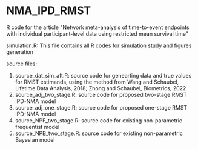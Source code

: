 # NMA_IPD_RMST
R code for the article "Network meta-analysis of time-to-event endpoints with individual participant-level data using restricted mean survival time"

simulation.R: This file contains all R codes for simulation study and figures generation

source files:
1) source_dat_sim_aft.R: source code for genearting data and true values for RMST estimands, using the method from Wang and Schaubel, Lifetime Data Analysis, 2018; Zhong and Schaubel, Biometrics, 2022
2) source_adj_two_stage.R: source code for proposed two-stage RMST IPD-NMA model
3) source_adj_one_stage.R: source code for proposed one-stage RMST IPD-NMA model
4) source_NPF_two_stage.R: source code for existing non-parametric frequentist model
5) source_NPB_two_stage.R: source code for existing non-parametric Bayesian model
